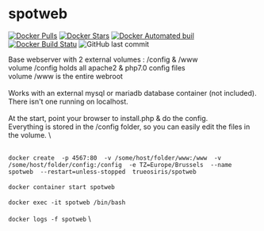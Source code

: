 # spotweb
[![Docker Pulls](https://img.shields.io/docker/pulls/trueosiris/spotweb.svg)](https://hub.docker.com/r/trueosiris/spotweb/) [![Docker Stars](https://img.shields.io/docker/stars/trueosiris/spotweb.svg)](https://hub.docker.com/r/trueosiris/spotweb/) [![Docker Automated buil](https://img.shields.io/docker/automated/trueosiris/spotweb.svg)](https://hub.docker.com/r/trueosiris/spotweb/) [![Docker Build Statu](https://img.shields.io/docker/build/trueosiris/spotweb.svg)](https://hub.docker.com/r/trueosiris/spotweb/) ![GitHub last commit](https://img.shields.io/github/last-commit/trueosiris/docker-spotweb.svg)

Base webserver with 2 external volumes : /config & /www \
volume /config holds all apache2 & php7.0 config files \
volume /www is the entire webroot \
\
Works with an external mysql or mariadb database container (not included). \
There isn't one running on localhost. \
\
At the start, point your browser to install.php & do the config. \
Everything is stored in the /config folder, so you can easily edit the files in the volume. \

\
`docker create 
 -p 4567:80 
 -v /some/host/folder/www:/www 
 -v /some/host/folder/config:/config 
 -e TZ=Europe/Brussels 
 --name spotweb 
 --restart=unless-stopped 
 trueosiris/spotweb` \
\
`docker container start spotweb` \
\
`docker exec -it spotweb /bin/bash` \
\
`docker logs -f spotweb` \

